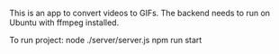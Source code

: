 This is an app to convert videos to GIFs.
The backend needs to run on Ubuntu with ffmpeg installed.

To run project:
    node ./server/server.js
    npm run start